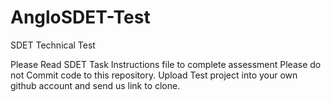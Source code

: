# AngloSDET-Test

SDET Technical Test

Please Read SDET Task Instructions file to complete assessment
Please do not Commit code to this repository.
Upload Test project into your own github account and send us link to clone.

